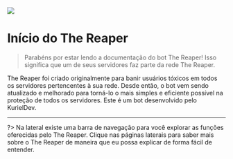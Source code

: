 <img src="https://i.imgur.com/GSFqrzE.jpeg">

# Início do The Reaper

> Parabéns por estar lendo a documentação do bot The Reaper! Isso significa que um de seus servidores faz parte da rede The Reaper.

The Reaper foi criado originalmente para banir usuários tóxicos em todos os servidores pertencentes à sua rede. Desde então, o bot vem sendo atualizado e melhorado para torná-lo o mais simples e eficiente possível na proteção de todos os servidores. Este é um bot desenvolvido pelo KurielDev.

---

?> Na lateral existe uma barra de navegação para você explorar as funções oferecidas pelo The Reaper. Clique nas páginas laterais para saber mais sobre o The Reaper de maneira que eu possa explicar de forma fácil de entender.